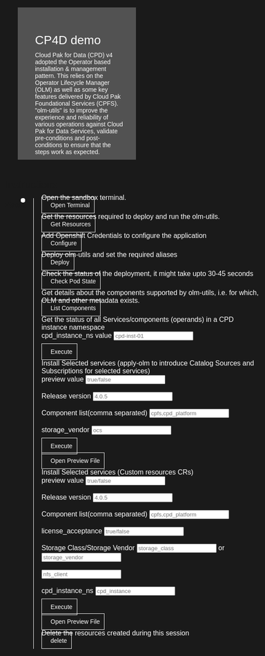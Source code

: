 <html>
<head>
  <meta name="viewport" content="width=device-width, initial-scale=1" />
   <script src="olm-utils.js">
  </script>

  <style>
    html,
    div,
    body {
      background-color: #1a1a1a;
      font-family: "IBM Plex Sans", sans-serif;
      font-size: 16px;
      outline: none;
    }
    body {
      font-family: Helvetica, sans-serif;
    }
    /* The actual timeline (the vertical ruler) */
    .timeline {
      position: relative;
      max-width: 1200px;
      margin: 0 auto;
      margin-left: 50px;
    }
    .content p {
      margin: 0px;
    }
    .content .afterbutton {
      padding-top: 16px;
    }
    /* The actual timeline (the vertical ruler) */
    .timeline::after {
      content: "";
      position: absolute;
      width: 1px;
      background-color: white;
      top: 15px;
      bottom: -6px;
      left: 18px;
      margin-left: -2px;
    }
    /* Container around content */
    .container {
      padding: 0px 0px;
      width: 100%;
      align-content: left;
      margin: 0px 0px 0px 0px;
      margin-left: 25px;
      margin-top: 32px;
    }
    /* The circles on the timeline */
    .container::after {
      content: "";
      position: absolute;
      width: 10px;
      height: 10px;
      right: -6px;
      background-color: white;
      border: 0px solid #ff9f55;
      top: 15px;
      border-radius: 50%;
      z-index: 1;
      margin: 0px 0px 0px 0px;
    }
    /* The circles on the timeline */
    /* Place the container to the left */
    .left {
      left: 0px;
    }
    /* Place the container to the right */
    .right {
      left: 0px;
    }
    /* Add arrows to the left container (pointing right) */
    .left::before {
      content: " ";
      height: 0;
      top: 22px;
      width: 0;
      z-index: 1;
      right: 30px;
      border: medium solid white;
      border-width: 10px 0 10px 10px;
      border-color: transparent transparent transparent white;
    }
    /* Fix the circle for containers on the right side */
    .right::after {
      left: -13px;
    }
    /* The actual content */
    .content {
      padding: 5px 10px;
      color: white;
      background: transparent;
    }
    .button.is-dark.is-medium {
      font-family: "IBM Plex Sans", sans-serif;
      background: transparent;
      border-color: white;
      color: #fff;
      border: 1px solid white;
      padding: 10px;
      padding-left: 20px;
      margin-bottom: 13px;
      border-radius: 0px;
      min-width: 180px;
      font-size: 14px;
      text-align: left;
      min-height: 48px;
      margin: 0px;
      justify-content: left;
    }
    .button.is-dark.is-medium:hover {
      font-family: "IBM Plex Sans", sans-serif;
      background-color: #2a67f5;
      border-color: white;
      color: #fff;
      text-decoration: none;
    }
    .footer {
      display: flex;
      background-color: #343a3e;
      margin-top: 20px;
      padding: 0px;
      max-width: 1200px;
    }
    .github-icon {
      min-height: 100%;
      min-width: 100%;
      object-fit: cover;
      object-position: 250% 100px;
      opacity: 15%;
      bottom: 15px;
    }
    .image-content {
      padding: 5px 10px;
      background: transparent;
      color: black;
      position: absolute;
      font-size: 27px;
    }
    .image-div {
      position: relative;
      background-color: white;
      min-width: 50%;
      background-image: linear-gradient(rgba(255, 255, 255, 0.9), rgba(255, 255, 255, 0.9)),
        url("https://raw.githubusercontent.com/IBM/Developer-Playground/master/didact/images/github.svg");
      background-position: -50% 60px;
      background-repeat: no-repeat;
      padding-top: 20px;
      padding-left: 20px;
    }
    .image-btn {
      position: absolute;
      right: 0;
      bottom: 0%;
      background-color: #0062ff;
      width: 300px;
      padding: 0px;
      padding-bottom: 20px;
    }
    .image-link span {
      float: right;
      font-size: 32px;
      padding-right: 20px;
    }
    .image-btn .image-link:hover {
      text-decoration: none;
      color: white;
      background-color: #0353e9;
    }
    .image-btn a:hover {
      text-decoration: none;
      color: white;
    }
    .image-link {
      color: white;
      display: block;
      padding: 5px 10px 5px 10px;
      line-height: 28px;
      font-size: 16px;
    }
    .header {
      background-image: url("https://raw.githubusercontent.com/IBM/Developer-Playground/master/didact/images/video_insights.jpeg");
      background-position: right;
      width: 95%;
      min-height: 70px;
      display: inline-block;
      margin-top: 20px;
      margin-bottom: 20px;
      margin-left: 30px;
      margin-right: 30px;
      max-width: 1200px;
      background-repeat: no-repeat;
      background-size: 700px 500px;
    }
    .header .right-content {
      float: left;
      width: 50%;
      background-color: #525252;
      min-height: 270px;
      font-size: 16px;
    }
    .header .right-content h4 {
      background: none;
      color: white;
      padding-left: 25px;
      padding-right: 25px;
    }
    .header .right-content div {
      background: none;
      color: white;
      padding-left: 15px;
      padding-right: 25px;
      font-size: 14px;
      margin-bottom: 10px;
    }
    .header .right-content ul {
      margin: 0px;
      margin-left: 25px;
      margin-bottom: 10px;
      line-height: 16px;
    }
    .container a {
      color: #78a9ff;
      background-color: transparent;
      text-decoration: none;
    }
    .container a:visited {
      color: #8c43fc;
      background-color: transparent;
      text-decoration: none;
    }
    .apptitle {
      margin-left: 25px;
      margin-top: 20px;
      margin-bottom: 0px;
      font-size: 28px;
      color: white;
    }
    .subheading {
      margin-left: 25px;
      margin-top: 0px;
      margin-bottom: 0px;
      font-size: 16px;
      color: #c1c7cd;
    }
    .no-hover:hover {
      background-color: #0062ff !important;
    }
    .section {
      margin-top: 5px;
      margin-bottom: -50px;
    }
    a:hover {
      color: #a6c8ff;
      text-decoration: underline;
    }
    a:visited {
      color: #be95ff;
    }
    summary {
      float: left;
    }
    details>summary {
      list-style-image: url("https://raw.githubusercontent.com/IBM/Developer-Playground/development/didact/images/arrow-right.svg");
      direction: rtl;
    }
    details[open]>summary {
      list-style-image: url("https://raw.githubusercontent.com/IBM/Developer-Playground/development/didact/images/arrow-down.svg");
    }
  </style>
</head>
<body>
  <div class="header">
    <div class="right-content" style="padding-top: 40px">
      <div class="apptitle" style="font-size: 28px; color: white">CP4D demo</div>
      <div class="subheading">Cloud Pak for Data (CPD) v4 adopted the Operator based installation & management pattern. This relies on the Operator Lifecycle Manager (OLM) as well as some key features delivered by Cloud Pak Foundational Services (CPFS).<br>
      "olm-utils" is to improve the experience and reliability of various operations against Cloud Pak for Data Services, validate pre-conditions and post-conditions to ensure that the steps work as expected.</div>
    </div>
  </div>
  <div class="section">
    <p style="font-size: 24px">Instructions</p>
    <p style="margin-bottom: 10px">Please follow all the below steps in proper sequence.</p>
  </div>
  <div class="timeline">
    <div style="margin-top: 0px; padding-top: 0px" class="container right">
      <div class="content">
        <p>Open the sandbox terminal.</p>
        <a class="button is-dark is-medium" title="Open Terminal"
          href="didact://?commandId=terminal-for-sandbox-container:new">Open Terminal</a>
      </div>
    </div>
    <div style="margin-top: 0px; padding-top: 0px" class="container right">
      <div class="content">
        <p>Get the resources required to deploy and run the olm-utils.</p>
        <a class="button is-dark is-medium" title="Open Terminal"
          href="didact://?commandId=vscode.didact.sendNamedTerminalAString&&text=sandbox terminal$$git clone https://github.com/bodarajeshkumar/techzone-demo;cd%20${CHE_PROJECTS_ROOT}/techzone-demo/olm-utils">Get Resources</a>
      </div>
    </div>
      <div style="margin-top: 0px; padding-top: 0px" class="container right">
      <div class="content">
        <p>Add Openshift Credentials to configure the application</p>
        <a class="button is-dark is-medium" title="open env file"
          href="didact://?commandId=vscode.open&projectFilePath=/projects/techzone-demo/olm-utils/env.sh">Configure
        </a>
      </div>
    </div>
      <div style="margin-top: 0px; padding-top: 0px" class="container right">
      <div class="content">
        <p>Deploy olm-utils and set the required aliases </p>
        <a class="button is-dark is-medium" title="open env file"
          href="didact://?commandId=vscode.didact.sendNamedTerminalAString&&text=sandbox terminal$$source env.sh">Deploy
        </a>
      </div>
    </div>
      <div style="margin-top: 0px; padding-top: 0px" class="container right">
      <div class="content">
        <p>Check the status of the deployment, it might take upto 30-45 seconds </p>
        <a class="button is-dark is-medium" title="Check Pod State"
          href="didact://?commandId=vscode.didact.sendNamedTerminalAString&&text=sandbox terminal$$get_pods">Check Pod State
        </a>
      </div>
    </div>
    <!-- <div style="margin-top: 0px; padding-top: 0px" class="container right">
      <div class="content">
        <p>Run Utils Login to OC</p>
        <a class="button is-dark is-medium" title="Check Pod State"
          href="didact://?commandId=vscode.didact.sendNamedTerminalAString&&text=sandbox terminal$$oclogin_auto">oclogin
        </a>
      </div>
    </div> -->
      <div style="margin-top: 0px; padding-top: 0px" class="container right">
      <div class="content">
        <p>Get details about the components supported by olm-utils, i.e. for which, OLM and other metadata exists. </p>
        <a class="button is-dark is-medium" title="Check Pod State"
          href="didact://?commandId=vscode.didact.sendNamedTerminalAString&&text=sandbox terminal$$run_utils list-components --release=4.0.5">List Components
        </a>
      </div>
      </div>
      <div style="margin-top: 0px; padding-top: 0px" class="container right">
      <div class="content">
        <p>Get the status of all Services/components (operands) in a CPD instance namespace</p>
        <label>cpd_instance_ns value</label>
      <input type="text" id="cpd_instance_value" placeholder="cpd-inst-01"><br><br>
        <a class="button is-dark is-medium" title="Execute" id="existing_service"
          >Execute
        </a>
      </div>
    </div>
     <div style="margin-top: 0px; padding-top: 0px" class="container right">
      <div class="content">
        <p>Install Selected services (apply-olm to introduce Catalog Sources and Subscriptions for selected services)</p>
        <label>preview value</label>
      <input type="text" id="olm_preview_value" placeholder="true/false"><br><br>
        <label>Release version</label>
      <input type="text" id="olm_release_version" placeholder="4.0.5"><br><br>
      <label>Component list(comma separated)</label>
      <input type="text" id="olm_component_list" placeholder="cpfs,cpd_platform"><br><br>
      <label>storage_vendor</label>
      <input type="text" id="storage_vendor" placeholder="ocs"><br><br>
        <a class="button is-dark is-medium" title="Execute" id="install_olm"
          >Execute
        </a>
        <br/>
        <br/>
        <a class="button is-dark is-medium" title="open the preview file" id="get_preview"
          >Open Preview File
        </a>
      </div>
    </div>
     <div style="margin-top: 0px; padding-top: 0px" class="container right">
      <div class="content">
        <p>Install Selected services (Custom resources CRs)</p>
        <label>preview value</label>
      <input type="text" id="cr_preview_value" placeholder="true/false"><br><br>
        <label>Release version</label>
      <input type="text" id="cr_release_version" placeholder="4.0.5"><br><br>
      <label>Component list(comma separated)</label>
      <input type="text" id="cr_component_list" placeholder="cpfs,cpd_platform"><br><br>
       <label>license_acceptance</label>
      <input type="text" id="cr_license_acceptance" placeholder="true/false"><br><br>
      <label>Storage Class/Storage Vendor</label>
      <input type="text" id="cr_storage_class" placeholder="storage_class"> or <input type="text" id="cr_storage_vendor" placeholder="storage_vendor"><br><br>
      <input type="text" id="cr_storage_class" placeholder="nfs_client"><br><br>
      <label>cpd_instance_ns</label>
      <input type="text" id="cr_cpd_instance" placeholder="cpd_instance"><br><br>
        <a class="button is-dark is-medium" title="Execute" id="install_cr"
          >Execute
        </a>
          <br/>
        <br/>
        <a class="button is-dark is-medium" title="open the preview file" id="get_preview_2"
          >Open Preview File
        </a>
      </div>
    </div>
     <div style="margin-top: 0px; padding-top: 0px" class="container right">
      <div class="content">
        <p>Delete the resources created during this session</p>
        <a class="button is-dark is-medium" title="Check Pod State"
          href="didact://?commandId=vscode.didact.sendNamedTerminalAString&&text=sandbox terminal$$sh delete.sh">delete
        </a>
      </div>
      </div>
    <a id="command_exec",href=""></a>
</body>
</html>